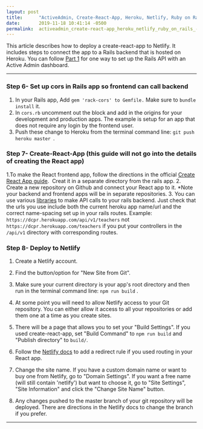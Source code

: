 ```yaml
---
layout: post
title:      "ActiveAdmin, Create-React-App, Heroku, Netlify, Ruby on Rails - Part 2"
date:       2019-11-18 10:41:14 -0500
permalink:  activeadmin_create-react-app_heroku_netlify_ruby_on_rails_-_part_2
---
```



This article describes how to deploy a create-react-app to Netlify.  It includes steps to connect the app to a Rails backend that is hosted on Heroku.  You can follow [Part 1](https://marie-burns22.github.io/activeadmin_create-react-app_heroku_netlify_ruby_on_rails_-_part_1) for one way to set up the Rails API with an Active Admin dashboard.


---

### Step 6- Set up cors in Rails app so frontend can call backend
1. In your Rails app, Add `gem 'rack-cors' to Gemfile.` Make sure to `bundle install` it.
2. In `cors.rb` uncomment out the block and add in the origins for your development and production apps. The example is setup for an app that does not require any login by the frontend user. <script src="https://gist.github.com/Marie-Burns22/9a2380482845b0ff6d6f47db5ebf66ae.js"></script>
3. Push these change to Heroku from the terminal command line: `git push heroku master `.



### Step 7- Create-React-App (this guide will not go into the details of creating the React app)
1.To make the React frontend app, follow the directions in the official [Create React App guide](https://create-react-app.dev/docs/getting-started/).  Creat it in a separate directory from the rails app.
2.  Create a new repository on Github and connect your React app to it. *Note your backend and frontend apps will be in separate repositories.
3.  You can use various [libraries](https://reactjs.org/docs/faq-ajax.html#example-using-ajax-results-to-set-local-state) to make API calls to your rails backend. Just check that the urls you use include both the current heroku app name/url and the correct name-spacing set up in your rails routes.  Example: `https://dcpr.herokuapp.com/api/v1/teachers`  not `https://dcpr.herokuapp.com/teachers` if you put your controllers in the `/api/v1` directory with corresponding routes.

### Step 8- Deploy to Netlify
1. Create a Netlify account. 
2. Find the button/option for "New Site from Git". 
3. Make sure your current directory is your app's root directory and then run in the terminal command line: `npm run build` . 
4. At some point you will need to allow Netlify access to your Git repository. You can either allow it access to all your repositories or add them one at a time as you create sites.
5. There will be a page that allows you to set your "Build Settings".  If you used create-react-app, set "Build Command"  to  `npm run build`  and  "Publish directory" to  `build/`. 
6. Follow the [Netlify docs](https://www.netlify.com/blog/2016/07/22/deploy-react-apps-in-less-than-30-seconds/) to add a redirect rule if you used routing in your React app.
7. Change the site name. If you have a custom domain name or want to buy one from Netlify, go to "Domain Settings". If you want a free name (will still contain 'netlify') but want to choose it, go to "Site Settings", "Site Information" and click the "Change Site Name" button.

8. Any changes pushed to the master branch of your git repository will be deployed. There are directions in the Netlify docs to change the branch if you prefer.
 


---
